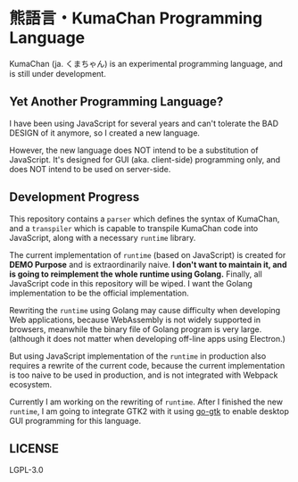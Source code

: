# 熊語言・KumaChan Programming Language

KumaChan (ja. くまちゃん) is an experimental programming language, and is still under development.

## Yet  Another Programming Language?

I have been using JavaScript for several years and can't tolerate the BAD DESIGN of it anymore, so I created a new language.

However, the new language does NOT intend to be a substitution of JavaScript. It's designed for GUI (aka. client-side) programming only, and does NOT intend to be used on server-side.

## Development Progress

This repository contains a `parser` which defines the syntax of KumaChan, and a `transpiler` which is capable to transpile KumaChan code into JavaScript, along with a necessary `runtime` library.

The current implementation of `runtime` (based on JavaScript) is created for **DEMO Purpose** and is extraordinarily naive. **I don't want to maintain it, and is going to reimplement the whole runtime using Golang.** Finally, all JavaScript code in this repository will be wiped. I want the Golang implementation to be the official implementation. 

Rewriting the `runtime` using Golang may cause difficulty when developing Web applications, because WebAssembly is not widely supported in browsers, meanwhile the binary file of Golang program is very large. (although it does not matter when developing off-line apps using Electron.)

But using JavaScript implementation of the `runtime` in production also requires a rewrite of the current code, because the current implementation is too naive to be used in production, and is not integrated with Webpack ecosystem.

Currently I am working on the rewriting of `runtime`. After I finished the new `runtime`, I am going to integrate GTK2 with it using [go-gtk](https://github.com/mattn/go-gtk) to enable desktop GUI programming for this language.

## LICENSE

LGPL-3.0
